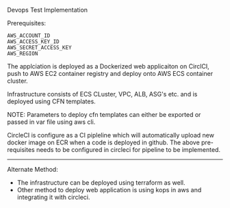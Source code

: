 Devops Test Implementation

Prerequisites:

```
AWS_ACCOUNT_ID
AWS_ACCESS_KEY_ID
AWS_SECRET_ACCESS_KEY
AWS_REGION

```

The applciation is deployed as a Dockerized web applicaiton on CirclCI, push to AWS EC2 container registry and deploy onto AWS ECS container cluster.


Infrastructure consists of ECS CLuster, VPC, ALB, ASG's etc. and is deployed using CFN templates.


NOTE: Parameters to deploy cfn templates can either be exported or passed in var file using aws cli.



CircleCI is configure as a CI pipleline which will automatically upload new docker image on ECR when a  code is deployed in github. The above pre-requisites needs to be configured in circleci for pipeline to be implemented.

------------------------------------------

Alternate Method:

- The infrastructure can be deployed using terraform as well.
- Other method to deploy web application is using kops in aws and integrating it with circleci.

